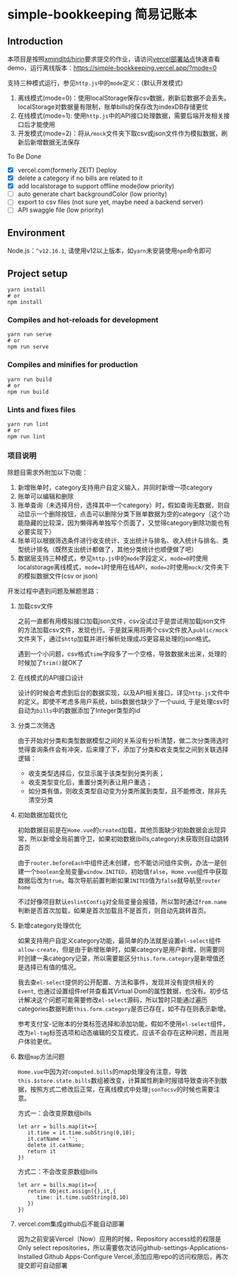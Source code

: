 # simple-bookkeeping 简易记账本

## Introduction
本项目是按照[xmindltd/hirin](https://github.com/xmindltd/hiring/tree/master/frontend-1)要求提交的作业，请访问[vercel部署站点](https://simple-bookkeeping.vercel.app/)快速查看demo，运行离线版本：<https://simple-bookkeeping.vercel.app/?mode=0>

支持三种模式运行，参见`http.js`中的`mode`定义：(默认开发模式)
1. 离线模式(mode=0)：使用localStorage保存csv数据，刷新后数据不会丢失。localStorage对数据量有限制，账单bills的保存改为indexDB存储更优
2. 在线模式(mode=1): 使用`http.js`中的API接口处理数据，需要后端开发相关接口后才能使用
3. 开发模式(mode=2)：将从`/mock`文件夹下取csv或json文件作为模拟数据，刷新后新增数据无法保存

To Be Done
- [x] vercel.com(formerly ZEIT) Deploy
- [x] delete a category if no bills are related to it
- [x] add localstorage to support offline mode(low priority)
- [ ] auto generate chart backgroundColor (low priority)
- [ ] export to csv files (not sure yet, maybe need a backend server)
- [ ] API swaggle file (low priority)

## Environment

Node.js：`^v12.16.1`, 请使用v12以上版本，如`yarn`未安装使用`npm`命令即可

## Project setup
```
yarn install
# or
npm install
```

### Compiles and hot-reloads for development
```
yarn run serve
# or
npm run serve
```

### Compiles and minifies for production
```
yarn run build
# or
npm run build
```

### Lints and fixes files
```
yarn run lint
# or
npm run lint
```

### 项目说明

除题目需求外附加以下功能：
1. 新增账单时，category支持用户自定义输入，并同时新增一项category
2. 账单可以编辑和删除
3. 账单查询（未选择月份，选择其中一个category）时，假如查询无数据，则自动显示一个删除按钮，点击可以删除分类下账单数据为空的category（这个功能隐藏的比较深，因为懒得再单独写个页面了，又觉得category删除功能也有必要实现下）
4. 账单可以根据筛选条件进行收支统计、支出统计与排名、收入统计与排名、类型统计排名（既然支出统计都做了，其他分类统计也顺便做了吧）
5. 数据层支持三种模式，参见`http.js`中的`mode`字段定义，`mode=0`时使用localstorage离线模式，`mode=1`时使用在线API，`mode=2`时使用`mock/`文件夹下的模拟数据文件(csv or json)

开发过程中遇到问题及解题思路：
1. 加载csv文件
   
   之前一直都有用模拟接口加载json文件，csv没试过于是尝试用加载json文件的方法加载csv文件，发现也行。于是就采用将两个csv文件放入`public/mock` 文件夹下，通过`$http`加载并进行解析处理成JS更容易处理的json格式。

   遇到一个小问题，csv格式`time`字段多了一个空格，导致数据未出来，处理的时候加了`trim()`就OK了
2. 在线模式的API接口设计

    设计的时候会考虑到后台的数据实现，以及API相关接口，详见`http.js`文件中的定义。即使不考虑多用户系统，bills数据也缺少了一个uuid, 于是处理csv时自动为`bills`中的数据添加了Integer类型的id
3. 分类二次筛选
   
   由于开始对分类和类型数据模型之间的关系没有分析清楚，做二次分类筛选时觉得查询条件会有冲突，后来理了下，添加了分类和收支类型之间到关联选择逻辑：
   - 收支类型选择后，仅显示属于该类型到分类列表；
   - 收支类型变化后，重置分类列表让用户重选；
   - 如分类有值，则收支类型自动变为分类所属到类型，且不能修改，除非先清空分类

4. 初始数据加载优化
   
   初始数据目前是在`Home.vue`的`created`加载，其他页面缺少初始数据会出现异常，所以新增全局前置守卫，如果初始数据(bills,category)未获取则自动跳转首页

   由于`router.beforeEach`中组件还未创建，也不能访问组件实例，办法一是创建一个`boolean`全局变量`window.INITED`，初始值`false`，`Home.vue`组件中获取数据后改为`true`。每次导航前置判断如果`INITED`值为`false`就导航至`router home`

   不过好像项目默认`eslintConfig`对全局变量会报错，所以暂时通过`from.name`判断是否首次加载，如果是首次加载且不是首页，则自动先跳转首页。

5. 新增category处理优化
   
   如果支持用户自定义category功能，最简单的办法就是设置`el-select`组件`allow-create`，但是由于新增账单时，如果category是用户新增，则需要同时创建一条category记录，所以需要能区分`this.form.category`是新增值还是选择已有值的情况。
   
   我去查`el-select`提供的公开配置、方法和事件，发现并没有提供相关的`Event`, 也通过设置组件ref并查看其Virtual Dom的属性数据，也没有。初步估计解决这个问题可能需要修改`el-select`源码，所以暂时只能通过遍历categories数据判断`this.form.category`是否已存在，如不存在则表示新增。

   参考支付宝-记账本的分类标签选择和添加功能，假如不使用`el-select`组件，改为`el-tag`标签选项和动态编辑的交互模式，应该不会存在这种问题，而且用户体验更优。

6. 数组`map`方法问题
   
   `Home.vue`中因为对`computed.bills`的map处理没有注意，导致`this.$store.state.bills`数组被改变，计算属性刷新时报错导致查询不到数据，按照方式二修改后正常，在离线模式中处理`jsonTocsv`的时候也需要注意。

   方式一：会改变原数组bills
   ```
   let arr = bills.map(it=>{
      it.time = it.time.subString(0,10);
      it.catName = '';
      delete it.catName;
      return it
   })
   ```

   方式二：不会改变原数组bills
   ```
   let arr = bills.map(it=>{
      return Object.assign({},it,{
         time: it.time.subString(0,10)
      })
   })
   ```

7. vercel.com集成github后不能自动部署
   
   因为之前安装Vercel（Now）应用的时候，Repository access给的权限是Only select repositories，所以需要依次访问github-settings-Applications-Installed Github Apps-Configure Vercel,添加应用repo的访问权限后，再次提交即可自动部署
   
   